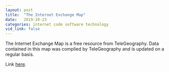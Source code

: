 ```yaml
---
layout: post
title:  "The Internet Exchange Map"
date:   2019-10-23
categories: internet code software technology
vid_link: false
---
```


The Internet Exchange Map is a free resource from TeleGeography. Data contained in this map was complied by TeleGeography and is updated on a regular basis.

Link [here].

[here]: //www.internetexchangemap.com/
